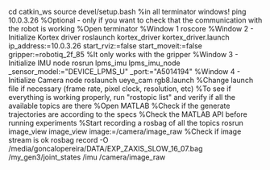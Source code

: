 cd catkin_ws
source devel/setup.bash %in all terminator windows!
ping 10.0.3.26 %Optional - only if you want to check that the communication with the robot is working
%Open terminator
%Window 1
roscore
%Window 2 - Initialize Kortex driver
roslaunch kortex_driver kortex_driver.launch ip_address:=10.0.3.26 start_rviz:=false start_moveit:=false gripper:=robotiq_2f_85 %It only works with the gripper
%Window 3 - Initialize IMU node
rosrun lpms_imu lpms_imu_node _sensor_model:="DEVICE_LPMS_U" _port:="A5014194" 
%Window 4 - Initialize Camera node
roslaunch ueye_cam rgb8.launch %Change launch file if necessary (frame rate, pixel clock, resolution, etc)
%To see if everything is working properly, run "rostopic list" and verify if all the available topics are there
%Open MATLAB
%Check if the generate trajectories are according to the specs
%Check the MATLAB API before running experiments
%Start recording a rosbag of all the topics
rosrun image_view image_view image:=/camera/image_raw %Check if image stream is ok
rosbag record -O /media/goncalopereira/DATA/EXP_ZAXIS_SLOW_16_07.bag /my_gen3/joint_states /imu /camera/image_raw

